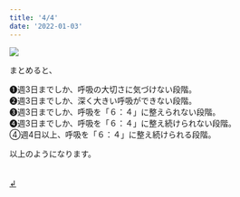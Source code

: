 ```yaml
---
title: '4/4'
date: '2022-01-03'
---
```

![](/images/a_05.jpg)

まとめると、

➊週3日までしか、呼吸の大切さに気づけない段階。  
➋週3日までしか、深く大きい呼吸ができない段階。  
➌週3日までしか、呼吸を「６：４」に整えられない段階。  
➍週3日までしか、呼吸を「６：４」に整え続けられない段階。  
④週4日以上、呼吸を「６：４」に整え続けられる段階。  

以上のようになります。

　  
[ ↲ ](https://01234567890.thebase.in/about)
